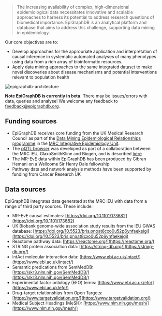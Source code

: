 > The increasing availability of complex, high-dimensional epidemiological data necessitates innovative and scalable approaches to harness its potential to address research questions of biomedical importance. EpiGraphDB is an analytical platform and database that aims to address this challenge, supporting data mining in epidemiology.

Our core objectives are to:

* Develop approaches for the appropriate application and interpretation of causal inference in systematic automated analyses of many phenotypes using data from a rich array of bioinformatic resources.
* Apply data mining approaches to the same integrated dataset to make novel discoveries about disease mechanisms and potential interventions relevant to population health

![epigraphdb-architecture](https://docs.epigraphdb.org/img/epigraphdb-architecture.png)

**Note EpiGraphDB is currently in beta.** There may be issues/errors with data, queries and analyse!
We welcome any feedback to feedback@epigraphdb.org.

## Funding sources

* EpiGraphDB receives core funding from the UK Medical Research Council as part of the [Data Mining Epidemiological Relationships programme](www.biocompute.org.uk) in the [MRC Integrative Epidemiology Unit](www.bristol.ac.uk/ieu).
* The [pQTL browser](https://www.epigraphdb.org/pqtl/) was developed as part of a collaboration between the MRC IEU, GlaxoSmithKline and Biogen, and is described [here](https://www.biorxiv.org/content/10.1101/627398v1)
* The MR-EvE data within EpiGraphDB has been produced by Gibran Hemani on a Wellcome Sir Henry Dale fellowship
* Pathway data and network analysis methods have been supported by funding from Cancer Research UK

## Data sources

EpiGraphDB integrates data generated at the MRC IEU with data from a range of third party sources. These include:

* MR-EvE causal estimates: [https://doi.org/10.1101/173682](https://doi.org/10.1101/173682)
* UK Biobank genome-wide association study results from the IEU GWAS database: [https://doi.org/10.5523/bris.pnoat8cxo0u52p6ynfaekeigi](https://doi.org/10.5523/bris.pnoat8cxo0u52p6ynfaekeigi)
* Reactome pathway data: [https://reactome.org/](https://reactome.org/)
* STRING protein association data: [https://string-db.org/](https://string-db.org/)
* IntAct molecular interaction data: [https://www.ebi.ac.uk/intact/](https://www.ebi.ac.uk/intact/)
* Semantic predications from SemMedDB: [https://skr3.nlm.nih.gov/SemMedDB/](https://skr3.nlm.nih.gov/SemMedDB/)
* Experimental factor ontology (EFO) terms: [https://www.ebi.ac.uk/efo/](https://www.ebi.ac.uk/efo/)
* Drug-target relationships from Open Targets: [https://www.targetvalidation.org/](https://www.targetvalidation.org/)
* Medical Subject Headings (MeSH): [https://www.nlm.nih.gov/mesh/](https://www.nlm.nih.gov/mesh/)
